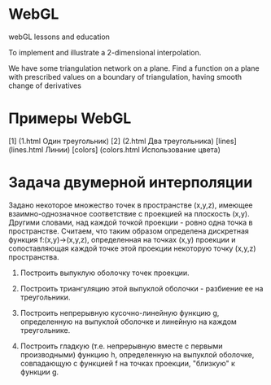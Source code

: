 # WebGL

webGL lessons and education

To implement and illustrate a 2-dimensional interpolation.

We have some triangulation network on a plane. Find a function on a plane with prescribed values on a boundary of triangulation, having smooth change of derivatives

# Примеры WebGL

[1] (1.html Один треугольник)
[2] (2.html Два треугольника)
[lines] (lines.html Линии)
[colors] (colors.html Использование цвета)

# Задача двумерной интерполяции

Задано некоторое множество точек в пространстве (x,y,z), имеющее взаимно-однозначное соответствие с проекцией на плоскость (x,y). Другими словами, над каждой точкой проекции - ровно одна точка в пространстве. Считаем, что таким образом определена дискретная функция f:(x,y)->(x,y,z), определенная на точках (x,y) проекции и сопоставляющая каждой точке этой проекции некоторую точку (x,y,z) пространства.

1. Построить выпуклую оболочку точек проекции.

2. Построить триангуляцию этой выпуклой оболочки - разбиение ее на треугольники.

3. Построить непрерывную кусочно-линейную функцию g, определенную на выпуклой оболочке и линейную на каждом треугольнике.

4. Построить гладкую (т.е. непрерывную вместе с первыми производными) функцию h, определенную на выпуклой оболочке, совпадающую с функцией f на точках проекции, "близкую" к функции g.
